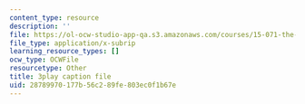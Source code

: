 ```yaml
---
content_type: resource
description: ''
file: https://ol-ocw-studio-app-qa.s3.amazonaws.com/courses/15-071-the-analytics-edge-spring-2017/28789970177b56c289fe803ec0f1b67e_NZbQZVMDeEc.vtt
file_type: application/x-subrip
learning_resource_types: []
ocw_type: OCWFile
resourcetype: Other
title: 3play caption file
uid: 28789970-177b-56c2-89fe-803ec0f1b67e
---
```

